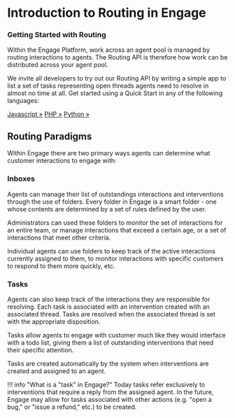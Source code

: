 # Introduction to Routing in Engage

<div class="jumbotron pt-1">
  <h3 class="display-5">Getting Started with Routing</h3>
  <p class="lead">Within the Engage Platform, work across an agent pool is managed by routing interactions to agents. The Routing API is therefore how work can be distributed across your agent pool.</p>
  <p>We invite all developers to try out our Routing API by writing a simple app to list a set of tasks representing open threads agents need to resolve in almost no time at all. Get started using a Quick Start in any of the following languages:</p>
  <a href="quick-start/node/" class="btn btn-light qs-link">Javascript &raquo;</a>
  <a href="quick-start/php/" class="btn btn-light qs-link">PHP &raquo;</a>
  <a href="quick-start/python/" class="btn btn-light qs-link">Python &raquo;</a>
</div>

## Routing Paradigms

Within Engage there are two primary ways agents can determine what customer interactions to engage with:

### Inboxes

Agents can manage their list of outstandings interactions and interventions through the use of folders. Every folder in Engage is a smart folder - one whose contents are determined by a set of rules defined by the user.

Administrators can used these folders to monitor the set of interactions for an entire team, or manage interactions that exceed a certain age, or a set of interactions that meet other criteria.

Individual agents can use folders to keep track of the active interactions currently assigned to them, to monitor interactions with specific customers to respond to them more quickly, etc. 

### Tasks

Agents can also keep track of the interactions they are responsible for resolving. Each task is associated with an intervention created with an associated thread. Tasks are resolved when the associated thread is set with the appropriate disposition.

Tasks allow agents to engage with customer much like they would interface with a todo list, giving them a list of outstanding interventions that need their specific attention.

Tasks are created automatically by the system when interventions are created and assigned to an agent.

!!! info "What is a "task" in Engage?"
    Today tasks refer exclusively to interventions that require a reply from the assigned agent. In the future, Engage may allow for tasks associated with other actions (e.g. "open a bug," or "issue a refund," etc.) to be created. 